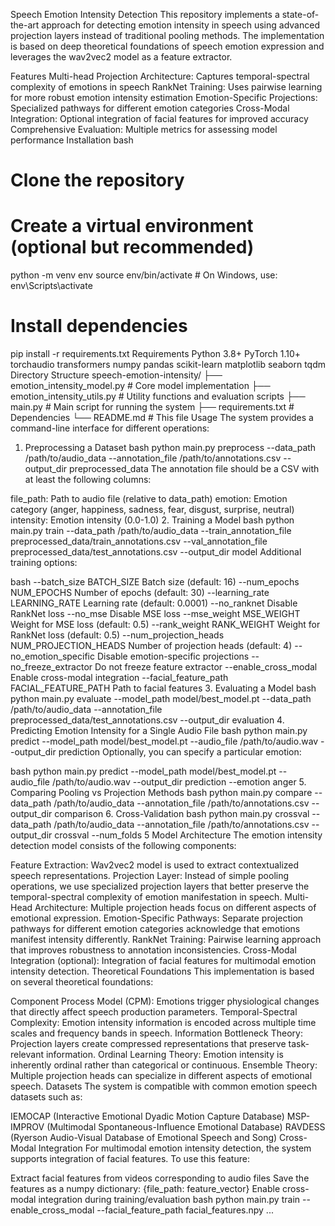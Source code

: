 Speech Emotion Intensity Detection
This repository implements a state-of-the-art approach for detecting emotion intensity in speech using advanced projection layers instead of traditional pooling methods. The implementation is based on deep theoretical foundations of speech emotion expression and leverages the wav2vec2 model as a feature extractor.

Features
Multi-head Projection Architecture: Captures temporal-spectral complexity of emotions in speech
RankNet Training: Uses pairwise learning for more robust emotion intensity estimation
Emotion-Specific Projections: Specialized pathways for different emotion categories
Cross-Modal Integration: Optional integration of facial features for improved accuracy
Comprehensive Evaluation: Multiple metrics for assessing model performance
Installation
bash

# Clone the repository

# Create a virtual environment (optional but recommended)

python -m venv env
source env/bin/activate # On Windows, use: env\Scripts\activate

# Install dependencies

pip install -r requirements.txt
Requirements
Python 3.8+
PyTorch 1.10+
torchaudio
transformers
numpy
pandas
scikit-learn
matplotlib
seaborn
tqdm
Directory Structure
speech-emotion-intensity/
├── emotion_intensity_model.py # Core model implementation
├── emotion_intensity_utils.py # Utility functions and evaluation scripts
├── main.py # Main script for running the system
├── requirements.txt # Dependencies
└── README.md # This file
Usage
The system provides a command-line interface for different operations:

1. Preprocessing a Dataset
   bash
   python main.py preprocess --data_path /path/to/audio_data --annotation_file /path/to/annotations.csv --output_dir preprocessed_data
   The annotation file should be a CSV with at least the following columns:

file_path: Path to audio file (relative to data_path)
emotion: Emotion category (anger, happiness, sadness, fear, disgust, surprise, neutral)
intensity: Emotion intensity (0.0-1.0) 2. Training a Model
bash
python main.py train --data_path /path/to/audio_data --train_annotation_file preprocessed_data/train_annotations.csv --val_annotation_file preprocessed_data/test_annotations.csv --output_dir model
Additional training options:

bash
--batch_size BATCH_SIZE Batch size (default: 16)
--num_epochs NUM_EPOCHS Number of epochs (default: 30)
--learning_rate LEARNING_RATE
Learning rate (default: 0.0001)
--no_ranknet Disable RankNet loss
--no_mse Disable MSE loss
--mse_weight MSE_WEIGHT Weight for MSE loss (default: 0.5)
--rank_weight RANK_WEIGHT Weight for RankNet loss (default: 0.5)
--num_projection_heads NUM_PROJECTION_HEADS
Number of projection heads (default: 4)
--no_emotion_specific Disable emotion-specific projections
--no_freeze_extractor Do not freeze feature extractor
--enable_cross_modal Enable cross-modal integration
--facial_feature_path FACIAL_FEATURE_PATH
Path to facial features 3. Evaluating a Model
bash
python main.py evaluate --model_path model/best_model.pt --data_path /path/to/audio_data --annotation_file preprocessed_data/test_annotations.csv --output_dir evaluation 4. Predicting Emotion Intensity for a Single Audio File
bash
python main.py predict --model_path model/best_model.pt --audio_file /path/to/audio.wav --output_dir prediction
Optionally, you can specify a particular emotion:

bash
python main.py predict --model_path model/best_model.pt --audio_file /path/to/audio.wav --output_dir prediction --emotion anger 5. Comparing Pooling vs Projection Methods
bash
python main.py compare --data_path /path/to/audio_data --annotation_file /path/to/annotations.csv --output_dir comparison 6. Cross-Validation
bash
python main.py crossval --data_path /path/to/audio_data --annotation_file /path/to/annotations.csv --output_dir crossval --num_folds 5
Model Architecture
The emotion intensity detection model consists of the following components:

Feature Extraction: Wav2vec2 model is used to extract contextualized speech representations.
Projection Layer: Instead of simple pooling operations, we use specialized projection layers that better preserve the temporal-spectral complexity of emotion manifestation in speech.
Multi-Head Architecture: Multiple projection heads focus on different aspects of emotional expression.
Emotion-Specific Pathways: Separate projection pathways for different emotion categories acknowledge that emotions manifest intensity differently.
RankNet Training: Pairwise learning approach that improves robustness to annotation inconsistencies.
Cross-Modal Integration (optional): Integration of facial features for multimodal emotion intensity detection.
Theoretical Foundations
This implementation is based on several theoretical foundations:

Component Process Model (CPM): Emotions trigger physiological changes that directly affect speech production parameters.
Temporal-Spectral Complexity: Emotion intensity information is encoded across multiple time scales and frequency bands in speech.
Information Bottleneck Theory: Projection layers create compressed representations that preserve task-relevant information.
Ordinal Learning Theory: Emotion intensity is inherently ordinal rather than categorical or continuous.
Ensemble Theory: Multiple projection heads can specialize in different aspects of emotional speech.
Datasets
The system is compatible with common emotion speech datasets such as:

IEMOCAP (Interactive Emotional Dyadic Motion Capture Database)
MSP-IMPROV (Multimodal Spontaneous-Influence Emotional Database)
RAVDESS (Ryerson Audio-Visual Database of Emotional Speech and Song)
Cross-Modal Integration
For multimodal emotion intensity detection, the system supports integration of facial features. To use this feature:

Extract facial features from videos corresponding to audio files
Save the features as a numpy dictionary: {file_path: feature_vector}
Enable cross-modal integration during training/evaluation
bash
python main.py train --enable_cross_modal --facial_feature_path facial_features.npy ...
